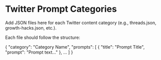 # Twitter Prompt Categories

Add JSON files here for each Twitter content category (e.g., threads.json, growth-hacks.json, etc.).

Each file should follow the structure:

{
  "category": "Category Name",
  "prompts": [
    { "title": "Prompt Title", "prompt": "Prompt text..." },
    ...
  ]
} 